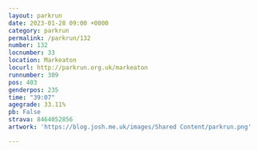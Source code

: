 ```yaml
---
layout: parkrun
date: 2023-01-28 09:00 +0000
category: parkrun
permalink: /parkrun/132
number: 132
locnumber: 33
location: Markeaton
locurl: http://parkrun.org.uk/markeaton
runnumber: 389
pos: 403
genderpos: 235
time: "39:07"
agegrade: 33.11%
pb: False
strava: 8464052856
artwork: 'https://blog.josh.me.uk/images/Shared Content/parkrun.png'

---
```

